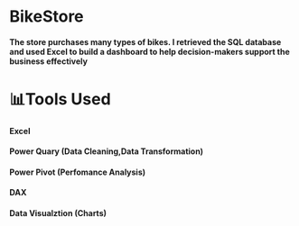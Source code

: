 # BikeStore
<h4>
The store purchases many types of bikes. I retrieved the SQL database and used Excel to build a dashboard to help decision-makers support the business effectively
</h4>

<h1>📊Tools Used</h1>
<h4>Excel</h4>
<h4>Power Quary (Data Cleaning,Data Transformation)</h4>
<h4>Power Pivot (Perfomance Analysis) </h4>
<h4>DAX</h4>
<h4>Data Visualztion (Charts)</h4>
